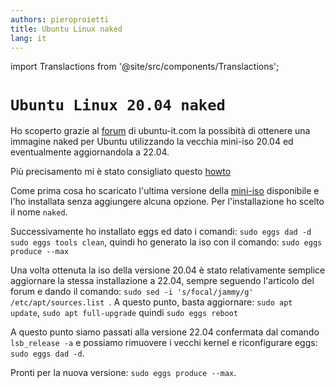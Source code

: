 ```yaml
---
authors: pieroproietti
title: Ubuntu Linux naked
lang: it
---
```

import Translactions from '@site/src/components/Translactions';

<Translactions />

# `Ubuntu Linux 20.04 naked`

Ho scoperto grazie al [forum](https://forum.ubuntu-it.org/) di ubuntu-it.com la possibità di ottenere una immagine naked per Ubuntu utilizzando la vecchia mini-iso 20.04 ed eventualmente aggiornandola a 22.04.

Più precisamento mi è stato consigliato questo [howto](https://wiki.ubuntu-it.org/Installazione/CdMinimale#Workaround_per_sistemi_Uefi_e_Ubuntu_22.04)

Come prima cosa ho scaricato l'ultima versione della [mini-iso](http://archive.ubuntu.com/ubuntu/dists/focal/main/installer-amd64/current/legacy-images/netboot/mini.iso) disponibile e l'ho installata senza aggiungere alcuna opzione. Per l'installazione ho scelto il nome `naked`.

Successivamente ho installato eggs ed dato i comandi: `sudo eggs dad -d` `sudo eggs tools clean`, quindi ho generato la iso con il comando: `sudo eggs produce --max`

Una volta ottenuta la iso della versione 20.04 è stato relativamente semplice aggiornare la stessa installazione a 22.04, sempre seguendo l'articolo del forum e dando il comando: `sudo sed -i 's/focal/jammy/g' /etc/apt/sources.list
`. A questo punto, basta aggiornare:
`sudo apt update`, `sudo apt full-upgrade` quindi `sudo eggs reboot`


A questo punto siamo passati alla versione 22.04 confermata dal comando `lsb_release -a` e possiamo rimuovere i vecchi kernel e riconfigurare eggs: `sudo eggs dad -d`.

Pronti per la nuova versione: `sudo eggs produce --max`.


